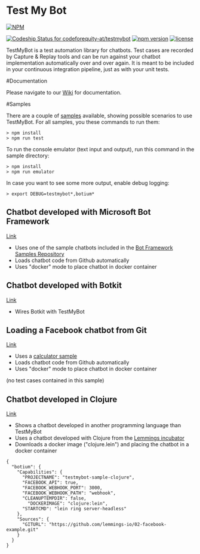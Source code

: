 Test My Bot
===========

[![NPM](https://nodei.co/npm/testmybot.png?downloads=true&downloadRank=true&stars=true)](https://nodei.co/npm/testmybot/)

[ ![Codeship Status for codeforequity-at/testmybot](https://app.codeship.com/projects/077a7140-3175-0135-cee8-5eb28f78bdf5/status?branch=master)](https://app.codeship.com/projects/225703)
[![npm version](https://badge.fury.io/js/testmybot.svg)](https://badge.fury.io/js/testmybot)
[![license](https://img.shields.io/github/license/mashape/apistatus.svg)]()

TestMyBot is a test automation library for chatbots. Test cases are recorded by Capture & Replay tools and can be run against your chatbot implementation automatically over and over again. It is meant to be included in your continuous integration pipeline, just as with your unit tests.

#Documentation

Please navigate to our [Wiki](https://github.com/codeforequity-at/testmybot/wiki) for documentation.

#Samples

There are a couple of [samples](samples) available, showing possible scenarios to use TestMyBot. For all samples, you these commands to run them:

```
> npm install
> npm run test
```

To run the console emulator (text input and output), run this command in the sample directory:

```
> npm install
> npm run emulator
```

In case you want to see some more output, enable debug logging:

```
> export DEBUG=testmybot*,botium*
```

## Chatbot developed with Microsoft Bot Framework

[Link](samples/botframework)

* Uses one of the sample chatbots included in the [Bot Framework Samples Repository](https://github.com/Microsoft/BotBuilder-Samples)
* Loads chatbot code from Github automatically
* Uses "docker" mode to place chatbot in docker container

## Chatbot developed with Botkit

[Link](samples/botkit/jasmine)

* Wires Botkit with TestMyBot

## Loading a Facebook chatbot from Git

[Link](samples/calculator)

* Uses a [calculator sample](https://github.com/codeforequity-at/testmybot-sample-calculator)
* Loads chatbot code from Github automatically
* Uses "docker" mode to place chatbot in docker container

(no test cases contained in this sample)

## Chatbot developed in Clojure

[Link](samples/clojure)

* Shows a chatbot developed in another programming language than TestMyBot
* Uses a chatbot developed with Clojure from the [Lemmings incubator](https://lemmings.io/)
* Downloads a docker image ("clojure.lein") and placing the chatbot in a docker container

```
{
  "botium": {
    "Capabilities": {
      "PROJECTNAME": "testmybot-sample-clojure",
      "FACEBOOK_API": true,
      "FACEBOOK_WEBHOOK_PORT": 3000,
      "FACEBOOK_WEBHOOK_PATH": "webhook",
      "CLEANUPTEMPDIR": false,
	    "DOCKERIMAGE": "clojure:lein",
      "STARTCMD": "lein ring server-headless"
    },
    "Sources": {
      "GITURL": "https://github.com/lemmings-io/02-facebook-example.git"
    }
  }
}
```






